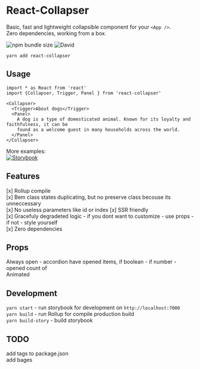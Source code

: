 # React-Collapser

Basic, fast and lightweight collapsible component for your `<App />`.  
Zero dependencies, working from a box.

![npm bundle size](https://img.shields.io/bundlephobia/min/react-collapser?color=success&label=Minified) ![David](https://img.shields.io/david/toastyboost/react-collapser?label=Dependencies)

```
yarn add react-collapser
```

## Usage

```
import * as React from 'react'
import {Collapser, Trigger, Panel } from 'react-collapser'

<Collapser>
  <Trigger>About dogs</Trigger>
  <Panel>
    A dog is a type of domesticated animal. Known for its loyalty and faithfulness, it can be
    found as a welcome guest in many households across the world.
  </Panel>
</Collapser>
```

More examples:  
[![Storybook](https://cdn.jsdelivr.net/gh/storybookjs/brand@master/badge/badge-storybook.svg)](https://toastyboost.github.io/react-collapser)

## Features

[x] Rollup compile  
[x] Bem class states duplicating, but no preserve class becouse its unneccessary  
[x] No useless parameters like id or index
[x] SSR friendly  
[x] Gracefuly degradeted logic - if you dont want to customize - use props - if not - style yourself  
[x] Zero dependencies

## Props

Always open - accordion have opened items, if boolean - if number - opened count of  
Animated

## Development

`yarn start` - run storybook for development on `http://localhost:7000`  
`yarn build` - run Rollup for compile production build  
`yarn build-story` - build storybook

## TODO

add tags to package.json  
add bages
